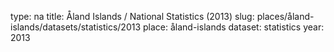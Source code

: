 type: na
title: Åland Islands / National Statistics (2013)
slug: places/åland-islands/datasets/statistics/2013
place: åland-islands
dataset: statistics
year: 2013
